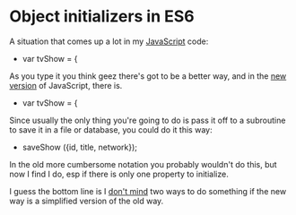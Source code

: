# Object initializers in ES6
A situation that comes up a lot in my <a href="https://duckduckgo.com/?q=site%3Ascripting.com+javascript&t=hk&ia=web">JavaScript</a> code: 
* var tvShow = {

As you type it you think geez there's got to be a better way, and in the <a href="https://www.w3schools.com/js/js_es6.asp">new version</a> of JavaScript, there is.   
* var tvShow = {

Since usually the only thing you're going to do is pass it off to a subroutine to save it in a file or database, you could do it this way:
* saveShow ({id, title, network});

In the old more cumbersome notation you probably wouldn't do this, but now I find I do, esp if there is only one property to initialize. 

I guess the bottom line is I <a href="http://scripting.com/2020/07/22.html#a134842">don't mind</a> two ways to do something if the new way is a simplified version of the old way. 

